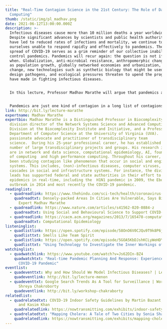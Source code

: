 ```yaml
---
title: "Real-Time Contagion Science in the 21st Century: The Role of Data and
  Computing"
thumb: /static/img/pl_madhav.png
date: 2021-06-12T13:00:00.000Z
description: >-
  Infectious diseases cause more than 10 million deaths a year worldwide.
  Despite significant advances by scientists and public health authorities that
  have led to reduced rates of infections and mortality, we continue to find
  ourselves unable to respond rapidly and effectively to pandemics. The ongoing
  spread of COVID-19 serves as a grim reminder of our collective inability to
  control pandemics. Pandemics will recur again: the question is not if, but
  when. Globalization, anti-microbial resistance, anthropomorphic changes such
  as population growth, globally networked economies and urbanization, climate
  change, new technologies such as synthetic biology that might be used to
  design pathogens, and ecological pressures threaten to upend the progress we
  have made in fighting infectious diseases. 


  In this lecture, Professor Madhav Marathe will argue that pandemics are a complex systems problem and are intricately tied to the social, behavioral, medical, political and economic issues that go beyond human health and national boundaries. Since Bernoulli’s work in 1760 on smallpox inoculation, mathematical and computational models have played an important role in the study of epidemics. He will discuss how and if recent advances in computing, data and biological sciences can be harnessed to develop new techniques and engineering principles that can further advance the field and, in the end, help reduce the global burden of infectious diseases.  He will also highlight the challenges one faces in developing tools during an evolving pandemic. 


  Pandemics are just one kind of contagion in a long list of contagions, including power blackouts, global financial contagions, contagions caused by computer malware, collective behavior by bacterial colonies using quorum sensing, and the information and mis(dis)-information campaigns on the social media. Marathe will discuss how unifying mathematical principles and engineering principles can be developed to understand and respond to such networked contagion-like phenomena. He will conclude the lecture by discussing how societies can cope with these global contagions by balancing the short term objectives such as economic growth and social well-being with long term objectives of resilience and sustainability.
link: http://bit.ly/lecture-marathe
expertname: Madhav Marathe
expertbio: Madhav Marathe is a Distinguished Professor in Biocomplexity, the
  division director of the Network Systems Science and Advanced Computing
  Division at the Biocomplexity Institute and Initiative, and a Professor in the
  Department of Computer Science at the University of Virginia (UVA).   He is a
  passionate advocate and practitioner of transdisciplinary team
  science.  During his 25-year professional career, he has established and led a
  number of large transdisciplinary projects and groups. His research interests
  are in network and data science, computational epidemiology, AI, foundations
  of computing  and high performance computing. Throughout his career, he has
  been studying contagion like phenomenon that occur in social and engineered
  systems. This includes, (non)-infectious diseases, computer viruses, and
  cascades in social and infrastructure systems. For instance, the division he
  leads has supported federal and state authorities in their effort to combat
  epidemics in real-time, including the  H1N1 pandemic in 2009, the Ebola
  outbreak in 2014 and most recently the COVID-19 pandemic.
readinglist:
  - quadreadlink: https://www.thehindu.com/sci-tech/health/coronavirus-densely-packed-areas-in-cities-are-vulnerable-says-biocomplexity-expert-madhav-marathe/article31195212.ece
    quadreadtxt: Densely-packed Areas In Cities Are Vulnerable, Says Biocomplexity
      Expert Madhav Marathe
  - quadreadlink: https://www.nature.com/articles/s41562-020-0884-z
    quadreadtxt: Using Social and Behavioural Science to Support COVID-19 Pandemic Response
  - quadreadlink: https://cacm.acm.org/magazines/2013/7/165478-computational-epidemiology/fulltext
    quadreadtxt: Computational Epidemiology
listeninglist:
  - quadlistlink: https://open.spotify.com/episode/58OnO6V0CJQu9T9k8P6jEK
    quadlisttxt: Smells Like Team Spirit
  - quadlistlink: https://open.spotify.com/episode/5GOA5KbDJshKCLyWeHDYIP
    quadlisttxt: "Using Technology to Investigate the Inner Workings of Large Networks "
watchinglist:
  - quadwatchlink: https://www.youtube.com/watch?v=Js62DIn-BZ4
    quadwatchtxt: "Real-time Pandemic Planning And Response: Experiences From The
      COVID-19 Pandemic"
eventlist:
  - quadeventtxt: Why and How Should We Model Infectious Diseases? | Lecture by Gautam Menon
    quadeventlink: http://bit.ly/lecture-menon
  - quadeventtxt: Google Search Trends As A Tool for Surveillance | Workshop by
      Shreya Chakroborty
    quadeventlink: http://bit.ly/workshop-chakraborty
relatedlist:
  - quadrelatedtxt: COVID-19 Indoor Safety Guidelines by Martin Bazant, John Bush,
      and Kasim Khan
    quadrelatedlink: https://nowtransmitting.com/exhibits/indoor-safety-guidelines/
  - quadrelatedtxt: "Mapping Cholera: A Tale of Two Cities by Sonia Shah"
    quadrelatedlink: https://nowtransmitting.com/exhibits/mapping-cholera/
---
```

